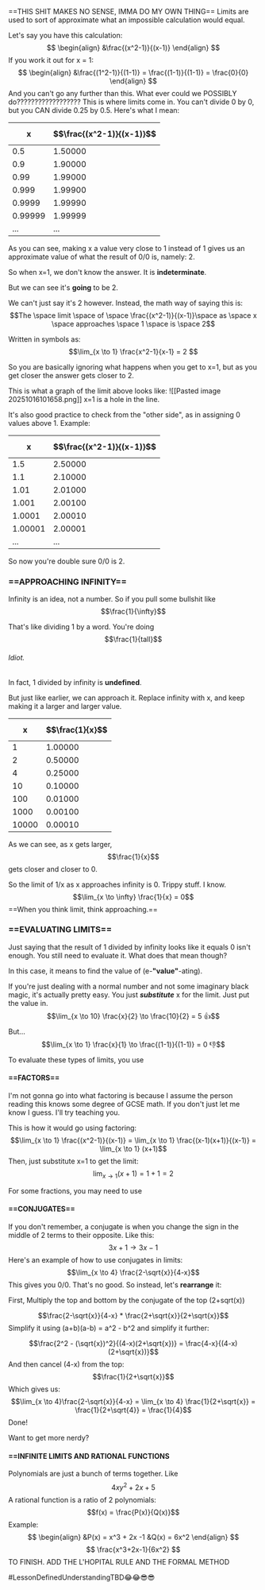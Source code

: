 ==THIS SHIT MAKES NO SENSE, IMMA DO MY OWN THING==
Limits are used to sort of approximate what an impossible calculation would equal.

Let's say you have this calculation: 
$$
\begin{align}
&\frac{(x^2-1)}{(x-1)}
\end{align}
$$
If you work it out for x = 1:
$$
\begin{align}
&\frac{(1^2-1)}{(1-1)} = \frac{(1-1)}{(1-1)} = \frac{0}{0}
\end{align}
$$
And you can't go any further than this. What ever could we POSSIBLY do??????????????????
This is where limits come in. You can't divide 0 by 0, but you CAN divide 0.25 by 0.5.
Here's what I mean:

| x       | $$\frac{(x^2-1)}{(x-1)}$$ |
| ------- | ------------------------- |
| 0.5     | 1.50000                   |
| 0.9     | 1.90000                   |
| 0.99    | 1.99000                   |
| 0.999   | 1.99900                   |
| 0.9999  | 1.99990                   |
| 0.99999 | 1.99999                   |
| ...     | ...                       |
As you can see, making x a value very close to 1 instead of 1 gives us an approximate value of what the result of 0/0 is, namely: 2. 

So when x=1, we don't know the answer. It is __indeterminate__.

But we can see it's __going__ to be 2.

We can't just say it's 2 however. Instead, the math way of saying this is: $$The \space limit \space of \space \frac{(x^2-1)}{(x-1)}\space as \space x \space approaches \space 1 \space is \space 2$$

Written in symbols as:
$$\lim_{x \to 1} \frac{x^2-1}{x-1} = 2
$$

So you are basically ignoring what happens when you get to x=1, but as you get closer the answer gets closer to 2. 

This is what a graph of the limit above looks like:
![[Pasted image 20251016101658.png]]
x=1 is a hole in the line. 

It's also good practice to check from the "other side", as in assigning 0 values above 1.
Example:

| x       | $$\frac{(x^2-1)}{(x-1)}$$ |
| ------- | ------------------------- |
| 1.5     | 2.50000                   |
| 1.1     | 2.10000                   |
| 1.01    | 2.01000                   |
| 1.001   | 2.00100                   |
| 1.0001  | 2.00010                   |
| 1.00001 | 2.00001                   |
| ...     | ...                       |

So now you're double sure 0/0 is 2.

### ==APPROACHING INFINITY==

Infinity is an idea, not a number. So if you pull some bullshit like $$\frac{1}{\infty}$$

That's like dividing 1 by a word. You're doing $$\frac{1}{tall}$$
###### Idiot. 
In fact, 1 divided by infinity is **undefined**. 

But just like earlier, we can approach it. Replace infinity with x, and keep making it a larger and larger value. 

| x     | $$\frac{1}{x}$$ |
| ----- | --------------- |
| 1     | 1.00000         |
| 2     | 0.50000         |
| 4     | 0.25000         |
| 10    | 0.10000         |
| 100   | 0.01000         |
| 1000  | 0.00100         |
| 10000 | 0.00010         |
As we can see, as x gets larger, $$\frac{1}{x}$$
gets closer and closer to 0.

So the limit of 1/x as x approaches infinity is 0. Trippy stuff. I know.
$$\lim_{x \to \infty} \frac{1}{x} = 0$$
==When you think limit, think approaching.==


### ==EVALUATING LIMITS==
Just saying that the result of 1 divided by infinity looks like it equals 0 isn't enough. You still need to evaluate it. What does that mean though?

In this case, it means to find the value of (e-**"value"**-ating).

If you're just dealing with a normal number and not some imaginary black magic, it's actually pretty easy. You just ***substitute*** x for the limit. Just put the value in.
$$\lim_{x \to 10} \frac{x}{2} \to \frac{10}{2} = 5 👍$$
But...
$$\lim_{x \to 1} \frac{x}{1} \to \frac{(1-1)}{(1-1)} = 0 👎$$
To evaluate these types of limits, you use 
#### ==FACTORS==
I'm not gonna go into what factoring is because I assume the person reading this knows some degree of GCSE math. If you don't just let me know I guess. I'll try teaching you.

This is how it would go using factoring:
$$\lim_{x \to 1} \frac{(x^2-1)}{(x-1)} = \lim_{x \to 1} \frac{(x-1)(x+1)}{(x-1)} = \lim_{x \to 1} (x+1)$$
Then, just substitute x=1 to get the limit:
$$\lim_{x \to 1} (x+1) = 1+1 = 2$$

For some fractions, you may need to use 
#### ==CONJUGATES==
If you don't remember, a conjugate is when you change the sign in the middle of 2 terms to their opposite. Like this:
$$3x+1 \to 3x-1$$
Here's an example of how to use conjugates in limits:
$$\lim_{x \to 4} \frac{2-\sqrt{x}}{4-x}$$
This gives you 0/0. That's no good.
So instead, let's **rearrange** it:

First, Multiply the top and bottom by the conjugate of the top (2+sqrt(x))

$$\frac{2-\sqrt{x}}{4-x} * \frac{2+\sqrt{x}}{2+\sqrt{x}}$$
Simplify it using (a+b)(a-b) = a^2 - b^2 and simplify it further:

$$\frac{2^2 - (\sqrt{x})^2}{(4-x)(2+\sqrt{x})} = \frac{4-x}{(4-x)(2+\sqrt{x})}$$
And then cancel (4-x) from the top:
$$\frac{1}{2+\sqrt{x}}$$
Which gives us:
$$\lim_{x \to 4}\frac{2-\sqrt{x}}{4-x} = \lim_{x \to 4} \frac{1}{2+\sqrt{x}} = \frac{1}{2+\sqrt{4}} = \frac{1}{4}$$
Done!

Want to get more nerdy?

#### ==INFINITE LIMITS AND RATIONAL FUNCTIONS

Polynomials are just a bunch of terms together. Like $$4xy^2 + 2x + 5$$
A rational function is a ratio of 2 polynomials:
$$f(x) = \frac{P(x)}{Q(x)}$$
Example:
$$
\begin{align}
&P(x) = x^3 + 2x -1
&Q(x) = 6x^2
\end{align}
$$
$$
\frac{x^3+2x-1}{6x^2}
$$
TO FINISH. ADD THE L'HOPITAL RULE AND THE FORMAL METHOD

#LessonDefinedUnderstandingTBD😂😂😎😎